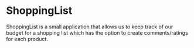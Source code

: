 # ShoppingList
ShoppingList is a small application that allows us to keep track of our budget for a shopping list which has the option to create comments/ratings for each product.
